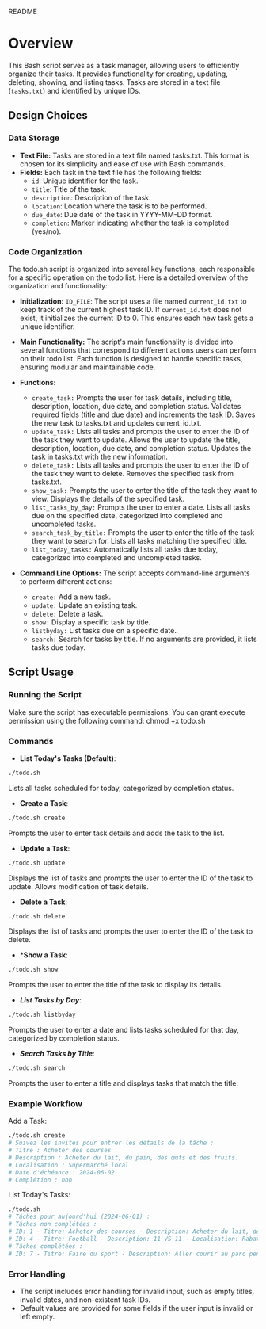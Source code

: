 README

# Overview

This Bash script serves as a task manager, allowing users to efficiently organize their tasks. It provides functionality for creating, updating, deleting, showing, and listing tasks. Tasks are stored in a text file (`tasks.txt`) and identified by unique IDs.

## Design Choices
### Data Storage
- **Text File:** Tasks are stored in a text file named tasks.txt. This format is chosen for its simplicity and ease of use with Bash commands.
- **Fields:** Each task in the text file has the following fields:
    - `id`: Unique identifier for the task.
    - `title`: Title of the task.
    - `description`: Description of the task.
    - `location`: Location where the task is to be performed.
    - `due_date`: Due date of the task in YYYY-MM-DD format.
    - `completion`: Marker indicating whether the task is completed (yes/no).
### Code Organization
The todo.sh script is organized into several key functions, each responsible for a specific operation on the todo list. Here is a detailed overview of the organization and functionality:

- **Initialization:**
`ID_FILE`: The script uses a file named `current_id.txt` to keep track of the current highest task ID.
If `current_id.txt` does not exist, it initializes the current ID to 0. This ensures each new task gets a unique identifier.

- **Main Functionality:**
The script's main functionality is divided into several functions that correspond to different actions users can perform on their todo list. Each function is designed to handle specific tasks, ensuring modular and maintainable code.

- **Functions:**

    - `create_task:`
        Prompts the user for task details, including title, description, location, due date, and completion status.
        Validates required fields (title and due date) and increments the task ID.
        Saves the new task to tasks.txt and updates current_id.txt.
    - `update_task:`
        Lists all tasks and prompts the user to enter the ID of the task they want to update.
        Allows the user to update the title, description, location, due date, and completion status.
        Updates the task in tasks.txt with the new information.
    - `delete_task:`
        Lists all tasks and prompts the user to enter the ID of the task they want to delete.
        Removes the specified task from tasks.txt.
    - `show_task:`
        Prompts the user to enter the title of the task they want to view.
        Displays the details of the specified task.
    - `list_tasks_by_day:`
        Prompts the user to enter a date.
        Lists all tasks due on the specified date, categorized into completed and uncompleted tasks.
    - `search_task_by_title:`
        Prompts the user to enter the title of the task they want to search for.
        Lists all tasks matching the specified title.
    - `list_today_tasks:`
        Automatically lists all tasks due today, categorized into completed and uncompleted tasks.
- **Command Line Options:**
    The script accepts command-line arguments to perform different actions:
    - `create:` Add a new task.
    - `update:` Update an existing task.
    - `delete:` Delete a task.
    - `show:` Display a specific task by title.
    - `listbyday:` List tasks due on a specific date.
    - `search:` Search for tasks by title.
    If no arguments are provided, it lists tasks due today.

## Script Usage

### Running the Script
Make sure the script has executable permissions. You can grant execute permission using the following command: chmod +x todo.sh

### Commands
- **List Today's Tasks (Default)**:

```bash
./todo.sh
```
Lists all tasks scheduled for today, categorized by completion status.

- **Create a Task**:
```bash
./todo.sh create
```
Prompts the user to enter task details and adds the task to the list.

- **Update a Task**:
```bash
./todo.sh update
```
Displays the list of tasks and prompts the user to enter the ID of the task to update. Allows modification of task details.

- **Delete a Task**:
```bash
./todo.sh delete
```
Displays the list of tasks and prompts the user to enter the ID of the task to delete.

- ***Show a Task**:
```bash
./todo.sh show
```
Prompts the user to enter the title of the task to display its details.

- ***List Tasks by Day***:
```bash
./todo.sh listbyday
```
Prompts the user to enter a date and lists tasks scheduled for that day, categorized by completion status.

- ***Search Tasks by Title***:
```bash
./todo.sh search
```
Prompts the user to enter a title and displays tasks that match the title.
### Example Workflow
Add a Task:
```bash
./todo.sh create
# Suivez les invites pour entrer les détails de la tâche :
# Titre : Acheter des courses
# Description : Acheter du lait, du pain, des œufs et des fruits.
# Localisation : Supermarché local
# Date d'échéance : 2024-06-02
# Complétion : non
```
List Today's Tasks:
```bash
./todo.sh
# Tâches pour aujourd'hui (2024-06-01) :
# Tâches non complétées :
# ID: 1 - Titre: Acheter des courses - Description: Acheter du lait, des œufs, et du pain - Localisation: Supermarché - Date: 2024-06-01 - Complétée: non
# ID: 4 - Titre: Football - Description: 11 VS 11 - Localisation: Rabat - Date: 2024-06-01 - Complétée: non
# Tâches complétées :
# ID: 7 - Titre: Faire du sport - Description: Aller courir au parc pendant 30 minutes. - Localisation: Parc - Date: 2024-06-01 - Complétée: oui
```
### Error Handling
- The script includes error handling for invalid input, such as empty titles, invalid dates, and non-existent task IDs.
- Default values are provided for some fields if the user input is invalid or left empty.


